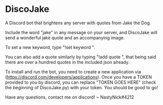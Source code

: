 # DiscoJake
A Discord bot that brightens any server with quotes from Jake the Dog. 

Include the word "jake" in any message on your server, and DiscoJake will send a wonderful jake quote and an accompanying image. 

To set a new keyword, type "!set keyword <Put keyword here>".
  
You can also add a quote similarly by typing "!add quote <Put quote here>", that being said there are over a hundred quotes in the included json already. 
  
To install and run the bot, you need to create a new application via (https://discord.com/developers/applications). Once you have a TOKEN provided to you by discord, you can replace "TOKEN GOES HERE" (check the beginning of DiscoJake.py) with your token. You should be good to go!

Have any questions, contact me on discord! ~ NastyNick#4212
